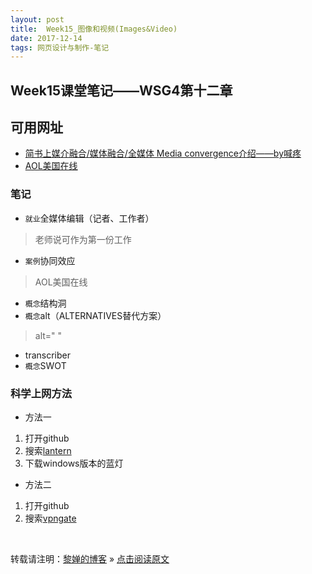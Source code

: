 ```yaml
---
layout: post
title:  Week15_图像和视频(Images&Video)
date: 2017-12-14 
tags: 网页设计与制作-笔记
---
```


## Week15课堂笔记——WSG4第十二章
## 可用网址
- [简书上媒介融合/媒体融合/全媒体 Media convergence介绍——by喊疼](http://www.jianshu.com/p/fa4f07dcb669)
- [AOL美国在线](https://www.aol.com/)

### 笔记
- `就业`全媒体编辑（记者、工作者）
> 老师说可作为第一份工作
- `案例`协同效应
> AOL美国在线
- `概念`结构洞
- `概念`alt（ALTERNATIVES替代方案）
> alt=" "
- transcriber
- `概念`SWOT

### 科学上网方法
- 方法一
1. 打开github
2. 搜索[lantern](https://github.com/getlantern/lantern/releases/tag/latest)
3. 下载windows版本的蓝灯

- 方法二
1. 打开github
2. 搜索[vpngate](https://waylau.com/about-vpngate/)

<br>

转载请注明：[黎婵的博客](https://cherrylichan.github.io/) » [点击阅读原文](https://cherrylichan.github.io/2017/12/Week15_图像和视频(Images&Video)/)

